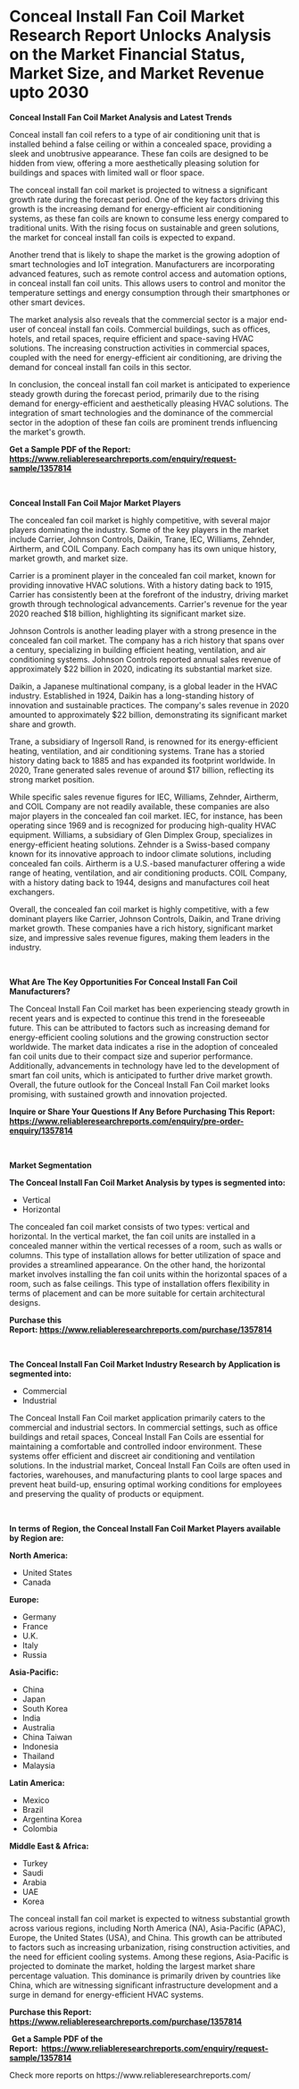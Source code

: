 <p><h1>Conceal Install Fan Coil Market Research Report Unlocks Analysis on the Market Financial Status, Market Size, and Market Revenue upto 2030</h1></p><p><strong>Conceal Install Fan Coil Market Analysis and Latest Trends</strong></p>
<p><p>Conceal install fan coil refers to a type of air conditioning unit that is installed behind a false ceiling or within a concealed space, providing a sleek and unobtrusive appearance. These fan coils are designed to be hidden from view, offering a more aesthetically pleasing solution for buildings and spaces with limited wall or floor space.</p><p>The conceal install fan coil market is projected to witness a significant growth rate during the forecast period. One of the key factors driving this growth is the increasing demand for energy-efficient air conditioning systems, as these fan coils are known to consume less energy compared to traditional units. With the rising focus on sustainable and green solutions, the market for conceal install fan coils is expected to expand.</p><p>Another trend that is likely to shape the market is the growing adoption of smart technologies and IoT integration. Manufacturers are incorporating advanced features, such as remote control access and automation options, in conceal install fan coil units. This allows users to control and monitor the temperature settings and energy consumption through their smartphones or other smart devices.</p><p>The market analysis also reveals that the commercial sector is a major end-user of conceal install fan coils. Commercial buildings, such as offices, hotels, and retail spaces, require efficient and space-saving HVAC solutions. The increasing construction activities in commercial spaces, coupled with the need for energy-efficient air conditioning, are driving the demand for conceal install fan coils in this sector.</p><p>In conclusion, the conceal install fan coil market is anticipated to experience steady growth during the forecast period, primarily due to the rising demand for energy-efficient and aesthetically pleasing HVAC solutions. The integration of smart technologies and the dominance of the commercial sector in the adoption of these fan coils are prominent trends influencing the market's growth.</p></p>
<p><strong>Get a Sample PDF of the Report:&nbsp; <a href="https://www.reliableresearchreports.com/enquiry/request-sample/1357814">https://www.reliableresearchreports.com/enquiry/request-sample/1357814</a></strong></p>
<p>&nbsp;</p>
<p><strong>Conceal Install Fan Coil Major Market Players</strong></p>
<p><p>The concealed fan coil market is highly competitive, with several major players dominating the industry. Some of the key players in the market include Carrier, Johnson Controls, Daikin, Trane, IEC, Williams, Zehnder, Airtherm, and COIL Company. Each company has its own unique history, market growth, and market size.</p><p>Carrier is a prominent player in the concealed fan coil market, known for providing innovative HVAC solutions. With a history dating back to 1915, Carrier has consistently been at the forefront of the industry, driving market growth through technological advancements. Carrier's revenue for the year 2020 reached $18 billion, highlighting its significant market size.</p><p>Johnson Controls is another leading player with a strong presence in the concealed fan coil market. The company has a rich history that spans over a century, specializing in building efficient heating, ventilation, and air conditioning systems. Johnson Controls reported annual sales revenue of approximately $22 billion in 2020, indicating its substantial market size.</p><p>Daikin, a Japanese multinational company, is a global leader in the HVAC industry. Established in 1924, Daikin has a long-standing history of innovation and sustainable practices. The company's sales revenue in 2020 amounted to approximately $22 billion, demonstrating its significant market share and growth.</p><p>Trane, a subsidiary of Ingersoll Rand, is renowned for its energy-efficient heating, ventilation, and air conditioning systems. Trane has a storied history dating back to 1885 and has expanded its footprint worldwide. In 2020, Trane generated sales revenue of around $17 billion, reflecting its strong market position.</p><p>While specific sales revenue figures for IEC, Williams, Zehnder, Airtherm, and COIL Company are not readily available, these companies are also major players in the concealed fan coil market. IEC, for instance, has been operating since 1969 and is recognized for producing high-quality HVAC equipment. Williams, a subsidiary of Glen Dimplex Group, specializes in energy-efficient heating solutions. Zehnder is a Swiss-based company known for its innovative approach to indoor climate solutions, including concealed fan coils. Airtherm is a U.S.-based manufacturer offering a wide range of heating, ventilation, and air conditioning products. COIL Company, with a history dating back to 1944, designs and manufactures coil heat exchangers.</p><p>Overall, the concealed fan coil market is highly competitive, with a few dominant players like Carrier, Johnson Controls, Daikin, and Trane driving market growth. These companies have a rich history, significant market size, and impressive sales revenue figures, making them leaders in the industry.</p></p>
<p>&nbsp;</p>
<p><strong>What Are The Key Opportunities For Conceal Install Fan Coil Manufacturers?</strong></p>
<p><p>The Conceal Install Fan Coil market has been experiencing steady growth in recent years and is expected to continue this trend in the foreseeable future. This can be attributed to factors such as increasing demand for energy-efficient cooling solutions and the growing construction sector worldwide. The market data indicates a rise in the adoption of concealed fan coil units due to their compact size and superior performance. Additionally, advancements in technology have led to the development of smart fan coil units, which is anticipated to further drive market growth. Overall, the future outlook for the Conceal Install Fan Coil market looks promising, with sustained growth and innovation projected.</p></p>
<p><strong>Inquire or Share Your Questions If Any Before Purchasing This Report: <a href="https://www.reliableresearchreports.com/enquiry/pre-order-enquiry/1357814">https://www.reliableresearchreports.com/enquiry/pre-order-enquiry/1357814</a></strong></p>
<p>&nbsp;</p>
<p><strong>Market Segmentation</strong></p>
<p><strong>The Conceal Install Fan Coil Market Analysis by types is segmented into:</strong></p>
<p><ul><li>Vertical</li><li>Horizontal</li></ul></p>
<p><p>The concealed fan coil market consists of two types: vertical and horizontal. In the vertical market, the fan coil units are installed in a concealed manner within the vertical recesses of a room, such as walls or columns. This type of installation allows for better utilization of space and provides a streamlined appearance. On the other hand, the horizontal market involves installing the fan coil units within the horizontal spaces of a room, such as false ceilings. This type of installation offers flexibility in terms of placement and can be more suitable for certain architectural designs.</p></p>
<p><strong>Purchase this Report:&nbsp;<a href="https://www.reliableresearchreports.com/purchase/1357814">https://www.reliableresearchreports.com/purchase/1357814</a></strong></p>
<p>&nbsp;</p>
<p><strong>The Conceal Install Fan Coil Market Industry Research by Application is segmented into:</strong></p>
<p><ul><li>Commercial</li><li>Industrial</li></ul></p>
<p><p>The Conceal Install Fan Coil market application primarily caters to the commercial and industrial sectors. In commercial settings, such as office buildings and retail spaces, Conceal Install Fan Coils are essential for maintaining a comfortable and controlled indoor environment. These systems offer efficient and discreet air conditioning and ventilation solutions. In the industrial market, Conceal Install Fan Coils are often used in factories, warehouses, and manufacturing plants to cool large spaces and prevent heat build-up, ensuring optimal working conditions for employees and preserving the quality of products or equipment.</p></p>
<p>&nbsp;</p>
<p><strong>In terms of Region, the Conceal Install Fan Coil Market Players available by Region are:</strong></p>
<p>
    <p> <strong> North America: </strong>
        <ul>
            <li>United States</li>
            <li>Canada</li>
        </ul>
        </p> 
    <p> <strong> Europe: </strong>
        <ul>
            <li>Germany</li>
            <li>France</li>
            <li>U.K.</li>
            <li>Italy</li>
            <li>Russia</li>
        </ul>
        </p> 
    <p> <strong> Asia-Pacific: </strong>
        <ul>
            <li>China</li>
            <li>Japan</li>
            <li>South Korea</li>
            <li>India</li>
            <li>Australia</li>
            <li>China Taiwan</li>
            <li>Indonesia</li>
            <li>Thailand</li>
            <li>Malaysia</li>
        </ul>
        </p> 
    <p> <strong> Latin America: </strong>
        <ul>
            <li>Mexico</li>
            <li>Brazil</li>
            <li>Argentina Korea</li>
            <li>Colombia</li>
        </ul>
        </p> 
    <p> <strong> Middle East & Africa: </strong>
        <ul>
            <li>Turkey</li>
            <li>Saudi</li>
            <li>Arabia</li>
            <li>UAE</li>
            <li>Korea</li>
        </ul>
    </p>
    </p>
<p><p>The conceal install fan coil market is expected to witness substantial growth across various regions, including North America (NA), Asia-Pacific (APAC), Europe, the United States (USA), and China. This growth can be attributed to factors such as increasing urbanization, rising construction activities, and the need for efficient cooling systems. Among these regions, Asia-Pacific is projected to dominate the market, holding the largest market share percentage valuation. This dominance is primarily driven by countries like China, which are witnessing significant infrastructure development and a surge in demand for energy-efficient HVAC systems.</p></p>
<p><strong>Purchase this Report: <a href="https://www.reliableresearchreports.com/purchase/1357814">https://www.reliableresearchreports.com/purchase/1357814</a></strong></p>
<p>&nbsp;<strong>Get a Sample PDF of the Report:&nbsp;&nbsp;<a href="https://www.reliableresearchreports.com/enquiry/request-sample/1357814">https://www.reliableresearchreports.com/enquiry/request-sample/1357814</a></strong></p>
<p><strong></strong></p>
<p>Check more reports on https://www.reliableresearchreports.com/</p>